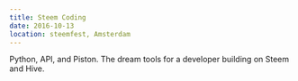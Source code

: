 ```yaml
---
title: Steem Coding
date: 2016-10-13
location: steemfest, Amsterdam
---
```


Python, API, and Piston. The dream tools for a developer building on Steem and
Hive.

